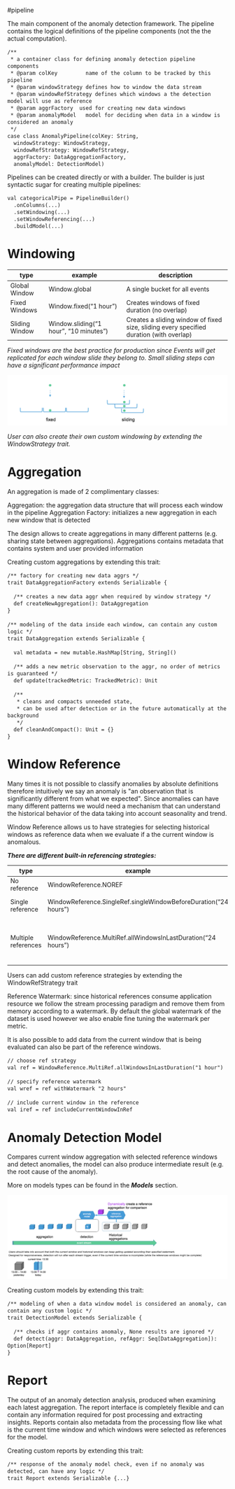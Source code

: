 #pipeline

The main component of the anomaly detection framework. The pipeline contains the logical definitions of the pipeline components (not the the actual computation).

```
/**
 * a container class for defining anomaly detection pipeline components
 * @param colKey         name of the column to be tracked by this pipeline
 * @param windowStrategy defines how to window the data stream
 * @param windowRefStrategy defines which windows a the detection model will use as reference
 * @param aggrFactory  used for creating new data windows
 * @param anomalyModel   model for deciding when data in a window is considered an anomaly
 */
case class AnomalyPipeline(colKey: String,
  windowStrategy: WindowStrategy,
  windowRefStrategy: WindowRefStrategy,
  aggrFactory: DataAggregationFactory,
  anomalyModel: DetectionModel)
```

Pipelines can be created directly or with a builder. The builder is just syntactic sugar for creating multiple pipelines:

```
val categoricalPipe = PipelineBuilder()
  .onColumns(...)
  .setWindowing(...)
  .setWindowReferencing(...)
  .buildModel(...)
```
# Windowing

| type | example | description |
|------|---------|-------------|
|Global Window| Window.global| A single bucket for all events|
|Fixed Windows| Window.fixed(“1 hour”)|Creates windows of fixed duration (no overlap)|
|Sliding Window|Window.sliding(“1 hour”, “10 minutes”)|Creates a sliding window of fixed size, sliding every specified duration (with overlap)|

*Fixed windows are the best practice for production since Events will get replicated for each window slide they belong to. Small sliding steps can have a significant performance impact*

![windows](images/windows.png)

*User can also create their own custom windowing by extending the WindowStrategy trait.*

# Aggregation

An aggregation is made of 2 complimentary classes:

Aggregation: the aggregation data structure that will process each window in the pipeline
Aggregation Factory: initializes a new aggregation in each new window that is detected


The design allows to create aggregations in many different patterns (e.g. sharing state between aggregations).
Aggregations contains metadata that contains system and user provided information



Creating custom aggregations by extending this trait:

```
/** factory for creating new data aggrs */
trait DataAggregationFactory extends Serializable {
 
  /** creates a new data aggr when required by window strategy */
  def createNewAggregation(): DataAggregation
}
 
/** modeling of the data inside each window, can contain any custom logic */
trait DataAggregation extends Serializable {
 
  val metadata = new mutable.HashMap[String, String]()
 
  /** adds a new metric observation to the aggr, no order of metrics is guaranteed */
  def update(trackedMetric: TrackedMetric): Unit
 
  /**
   * cleans and compacts unneeded state,
   * can be used after detection or in the future automatically at the background
   */
  def cleanAndCompact(): Unit = {}
}
```

# Window Reference

Many times it is not possible to classify anomalies by absolute definitions therefore intuitively we say an anomaly is "an observation that is significantly different from what we expected".
Since anomalies can have many different patterns we would need a mechanism that can understand the historical behavior of the data taking into account seasonality and trend.

Window Reference allows us to have strategies for selecting historical windows as reference data when we evaluate if a the current window is anomalous.

___There are different built-in referencing strategies:___

|type|example|Canned options|
|----|-------|--------------|
|No reference|WindowReference.NOREF|NOREF|
|Single reference|WindowReference.SingleRef.singleWindowBeforeDuration(“24 hours”)|lastWindow <br>previousNthWindow <br> singleWindowBeforeDuration|
|Multiple references|WindowReference.MultiRef.allWindowsInLastDuration(“24 hours”)|allWindowsInLastDuration <br> lastNWindows <br> dailyWindows <br> windowsBetweenTs <br> recurringInterval <br> recurringDuration <br>|


Users can add custom reference strategies by extending the WindowRefStrategy trait

Reference Watermark: since historical references consume application resource we follow the stream processing paradigm and remove them from memory according to a watermark. By default the global watermark of the dataset is used however we also enable fine tuning the watermark per metric.

It is also possible to add data from the current window that is being evaluated can also be part of the reference windows.

```
// choose ref strategy
val ref = WindowReference.MultiRef.allWindowsInLastDuration("1 hour")
 
// specify reference watermark
val wref = ref withWatermark "2 hours"
 
// include current window in the reference
val iref = ref includeCurrentWindowInRef
```
# Anomaly Detection Model 

Compares current window aggregation with selected reference windows and detect anomalies, the model can also produce intermediate result (e.g. the root cause of the anomaly).

More on models types can be found in the ___Models___ section.

![detection model](images/detectionModel.png)

Creating custom models by extending this trait:

```
/** modeling of when a data window model is considered an anomaly, can contain any custom logic */
trait DetectionModel extends Serializable {
 
  /** checks if aggr contains anomaly, None results are ignored */
  def detect(aggr: DataAggregation, refAggr: Seq[DataAggregation]): Option[Report]
}
```
# Report

The output of an anomaly detection analysis, produced when examining each latest aggregation. The report interface is completely flexible and can contain any information required for post processing and extracting insights.
Reports contain also metadata from the processing flow like what is the current time window and which windows were selected as references for the model.


Creating custom reports by extending this trait:
```
/** response of the anomaly model check, even if no anomaly was detected, can have any logic */
trait Report extends Serializable {...}
```
